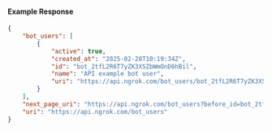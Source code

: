 <!-- Code generated for API Clients. DO NOT EDIT. -->

#### Example Response

```json
{
	"bot_users": [
		{
			"active": true,
			"created_at": "2025-02-28T10:19:34Z",
			"id": "bot_2tfL2R6T7yZK3XSZbWmOnD6hBil",
			"name": "API example bot user",
			"uri": "https://api.ngrok.com/bot_users/bot_2tfL2R6T7yZK3XSZbWmOnD6hBil"
		}
	],
	"next_page_uri": "https://api.ngrok.com/bot_users?before_id=bot_2tfL2R6T7yZK3XSZbWmOnD6hBil&limit=1",
	"uri": "https://api.ngrok.com/bot_users"
}
```
